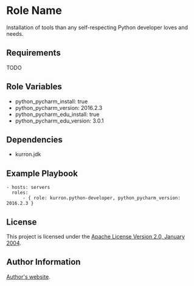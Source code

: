 Role Name
=========

Installation of tools than any self-respecting Python developer loves and needs.

Requirements
------------

TODO

Role Variables
--------------

* python_pycharm_install: true
* python_pycharm_version: 2016.2.3
* python_pycharm_edu_install: true
* python_pycharm_edu_version: 3.0.1

Dependencies
------------

* kurron.jdk

Example Playbook
----------------

```
- hosts: servers
  roles:
      - { role: kurron.python-developer, python_pycharm_version: 2016.2.3 }
```

License
-------

This project is licensed under the [Apache License Version 2.0, January 2004](http://www.apache.org/licenses/).

Author Information
------------------

[Author's website](http://jvmguy.com/).

